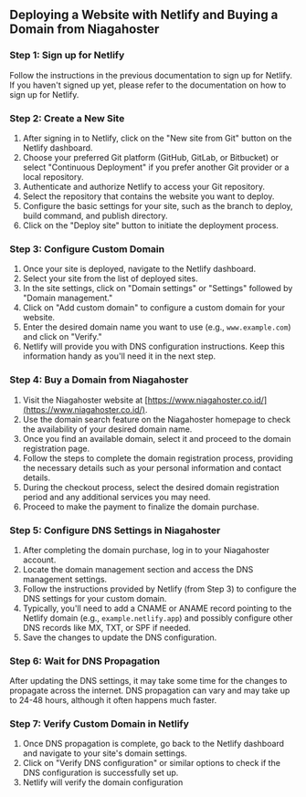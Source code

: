 ## Deploying a Website with Netlify and Buying a Domain from Niagahoster

### Step 1: Sign up for Netlify

Follow the instructions in the previous documentation to sign up for Netlify. If you haven't signed up yet, please refer to the documentation on how to sign up for Netlify.

### Step 2: Create a New Site

1. After signing in to Netlify, click on the "New site from Git" button on the Netlify dashboard.
2. Choose your preferred Git platform (GitHub, GitLab, or Bitbucket) or select "Continuous Deployment" if you prefer another Git provider or a local repository.
3. Authenticate and authorize Netlify to access your Git repository.
4. Select the repository that contains the website you want to deploy.
5. Configure the basic settings for your site, such as the branch to deploy, build command, and publish directory.
6. Click on the "Deploy site" button to initiate the deployment process.

### Step 3: Configure Custom Domain

1. Once your site is deployed, navigate to the Netlify dashboard.
2. Select your site from the list of deployed sites.
3. In the site settings, click on "Domain settings" or "Settings" followed by "Domain management."
4. Click on "Add custom domain" to configure a custom domain for your website.
5. Enter the desired domain name you want to use (e.g., `www.example.com`) and click on "Verify."
6. Netlify will provide you with DNS configuration instructions. Keep this information handy as you'll need it in the next step.

### Step 4: Buy a Domain from Niagahoster

1. Visit the Niagahoster website at [https://www.niagahoster.co.id/](https://www.niagahoster.co.id/).
2. Use the domain search feature on the Niagahoster homepage to check the availability of your desired domain name.
3. Once you find an available domain, select it and proceed to the domain registration page.
4. Follow the steps to complete the domain registration process, providing the necessary details such as your personal information and contact details.
5. During the checkout process, select the desired domain registration period and any additional services you may need.
6. Proceed to make the payment to finalize the domain purchase.

### Step 5: Configure DNS Settings in Niagahoster

1. After completing the domain purchase, log in to your Niagahoster account.
2. Locate the domain management section and access the DNS management settings.
3. Follow the instructions provided by Netlify (from Step 3) to configure the DNS settings for your custom domain.
4. Typically, you'll need to add a CNAME or ANAME record pointing to the Netlify domain (e.g., `example.netlify.app`) and possibly configure other DNS records like MX, TXT, or SPF if needed.
5. Save the changes to update the DNS configuration.

### Step 6: Wait for DNS Propagation

After updating the DNS settings, it may take some time for the changes to propagate across the internet. DNS propagation can vary and may take up to 24-48 hours, although it often happens much faster.

### Step 7: Verify Custom Domain in Netlify

1. Once DNS propagation is complete, go back to the Netlify dashboard and navigate to your site's domain settings.
2. Click on "Verify DNS configuration" or similar options to check if the DNS configuration is successfully set up.
3. Netlify will verify the domain configuration